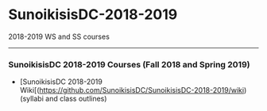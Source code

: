 # SunoikisisDC-2018-2019
2018-2019 WS and SS courses

***
### SunoikisisDC 2018-2019 Courses (Fall 2018 and Spring 2019)
* [SunoikisisDC 2018-2019 Wiki[(https://github.com/SunoikisisDC/SunoikisisDC-2018-2019/wiki) (syllabi and class outlines)

